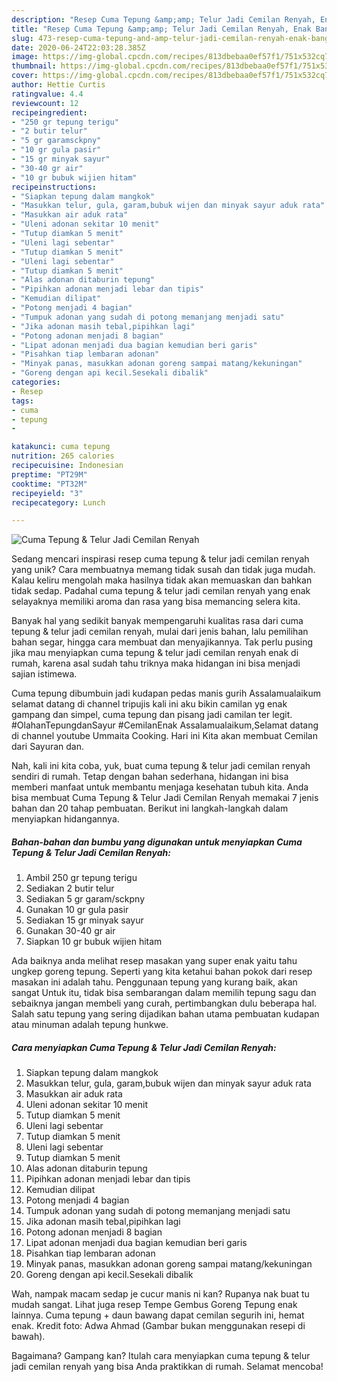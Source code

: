 ```yaml
---
description: "Resep Cuma Tepung &amp;amp; Telur Jadi Cemilan Renyah, Enak Banget"
title: "Resep Cuma Tepung &amp;amp; Telur Jadi Cemilan Renyah, Enak Banget"
slug: 473-resep-cuma-tepung-and-amp-telur-jadi-cemilan-renyah-enak-banget
date: 2020-06-24T22:03:28.385Z
image: https://img-global.cpcdn.com/recipes/813dbebaa0ef57f1/751x532cq70/cuma-tepung-telur-jadi-cemilan-renyah-foto-resep-utama.jpg
thumbnail: https://img-global.cpcdn.com/recipes/813dbebaa0ef57f1/751x532cq70/cuma-tepung-telur-jadi-cemilan-renyah-foto-resep-utama.jpg
cover: https://img-global.cpcdn.com/recipes/813dbebaa0ef57f1/751x532cq70/cuma-tepung-telur-jadi-cemilan-renyah-foto-resep-utama.jpg
author: Hettie Curtis
ratingvalue: 4.4
reviewcount: 12
recipeingredient:
- "250 gr tepung terigu"
- "2 butir telur"
- "5 gr garamsckpny"
- "10 gr gula pasir"
- "15 gr minyak sayur"
- "30-40 gr air"
- "10 gr bubuk wijien hitam"
recipeinstructions:
- "Siapkan tepung dalam mangkok"
- "Masukkan telur, gula, garam,bubuk wijen dan minyak sayur aduk rata"
- "Masukkan air aduk rata"
- "Uleni adonan sekitar 10 menit"
- "Tutup diamkan 5 menit"
- "Uleni lagi sebentar"
- "Tutup diamkan 5 menit"
- "Uleni lagi sebentar"
- "Tutup diamkan 5 menit"
- "Alas adonan ditaburin tepung"
- "Pipihkan adonan menjadi lebar dan tipis"
- "Kemudian dilipat"
- "Potong menjadi 4 bagian"
- "Tumpuk adonan yang sudah di potong memanjang menjadi satu"
- "Jika adonan masih tebal,pipihkan lagi"
- "Potong adonan menjadi 8 bagian"
- "Lipat adonan menjadi dua bagian kemudian beri garis"
- "Pisahkan tiap lembaran adonan"
- "Minyak panas, masukkan adonan goreng sampai matang/kekuningan"
- "Goreng dengan api kecil.Sesekali dibalik"
categories:
- Resep
tags:
- cuma
- tepung
- 

katakunci: cuma tepung  
nutrition: 265 calories
recipecuisine: Indonesian
preptime: "PT29M"
cooktime: "PT32M"
recipeyield: "3"
recipecategory: Lunch

---
```



![Cuma Tepung &amp; Telur Jadi Cemilan Renyah](https://img-global.cpcdn.com/recipes/813dbebaa0ef57f1/751x532cq70/cuma-tepung-telur-jadi-cemilan-renyah-foto-resep-utama.jpg)

Sedang mencari inspirasi resep cuma tepung &amp; telur jadi cemilan renyah yang unik? Cara membuatnya memang tidak susah dan tidak juga mudah. Kalau keliru mengolah maka hasilnya tidak akan memuaskan dan bahkan tidak sedap. Padahal cuma tepung &amp; telur jadi cemilan renyah yang enak selayaknya memiliki aroma dan rasa yang bisa memancing selera kita.

Banyak hal yang sedikit banyak mempengaruhi kualitas rasa dari cuma tepung &amp; telur jadi cemilan renyah, mulai dari jenis bahan, lalu pemilihan bahan segar, hingga cara membuat dan menyajikannya. Tak perlu pusing jika mau menyiapkan cuma tepung &amp; telur jadi cemilan renyah enak di rumah, karena asal sudah tahu triknya maka hidangan ini bisa menjadi sajian istimewa.

Cuma tepung dibumbuin jadi kudapan pedas manis gurih Assalamualaikum selamat datang di channel tripujis kali ini aku bikin camilan yg enak gampang dan simpel, cuma tepung dan pisang jadi camilan ter legit. #OlahanTepungdanSayur #CemilanEnak Assalamualaikum,Selamat datang di channel youtube Ummaita Cooking. Hari ini Kita akan membuat Cemilan dari Sayuran dan.


Nah, kali ini kita coba, yuk, buat cuma tepung &amp; telur jadi cemilan renyah sendiri di rumah. Tetap dengan bahan sederhana, hidangan ini bisa memberi manfaat untuk membantu menjaga kesehatan tubuh kita. Anda bisa membuat Cuma Tepung &amp; Telur Jadi Cemilan Renyah memakai 7 jenis bahan dan 20 tahap pembuatan. Berikut ini langkah-langkah dalam menyiapkan hidangannya.

<!--inarticleads1-->

##### Bahan-bahan dan bumbu yang digunakan untuk menyiapkan Cuma Tepung &amp; Telur Jadi Cemilan Renyah:

1. Ambil 250 gr tepung terigu
1. Sediakan 2 butir telur
1. Sediakan 5 gr garam/sckpny
1. Gunakan 10 gr gula pasir
1. Sediakan 15 gr minyak sayur
1. Gunakan 30-40 gr air
1. Siapkan 10 gr bubuk wijien hitam


Ada baiknya anda melihat resep masakan yang super enak yaitu tahu ungkep goreng tepung. Seperti yang kita ketahui bahan pokok dari resep masakan ini adalah tahu. Penggunaan tepung yang kurang baik, akan sangat Untuk itu, tidak bisa sembarangan dalam memilih tepung sagu dan sebaiknya jangan membeli yang curah, pertimbangkan dulu beberapa hal. Salah satu tepung yang sering dijadikan bahan utama pembuatan kudapan atau minuman adalah tepung hunkwe. 

<!--inarticleads2-->

##### Cara menyiapkan Cuma Tepung &amp; Telur Jadi Cemilan Renyah:

1. Siapkan tepung dalam mangkok
1. Masukkan telur, gula, garam,bubuk wijen dan minyak sayur aduk rata
1. Masukkan air aduk rata
1. Uleni adonan sekitar 10 menit
1. Tutup diamkan 5 menit
1. Uleni lagi sebentar
1. Tutup diamkan 5 menit
1. Uleni lagi sebentar
1. Tutup diamkan 5 menit
1. Alas adonan ditaburin tepung
1. Pipihkan adonan menjadi lebar dan tipis
1. Kemudian dilipat
1. Potong menjadi 4 bagian
1. Tumpuk adonan yang sudah di potong memanjang menjadi satu
1. Jika adonan masih tebal,pipihkan lagi
1. Potong adonan menjadi 8 bagian
1. Lipat adonan menjadi dua bagian kemudian beri garis
1. Pisahkan tiap lembaran adonan
1. Minyak panas, masukkan adonan goreng sampai matang/kekuningan
1. Goreng dengan api kecil.Sesekali dibalik


Wah, nampak macam sedap je cucur manis ni kan? Rupanya nak buat tu mudah sangat. Lihat juga resep Tempe Gembus Goreng Tepung enak lainnya. Cuma tepung + daun bawang dapat cemilan segurih ini, hemat enak. Kredit foto: Adwa Ahmad (Gambar bukan menggunakan resepi di bawah). 

Bagaimana? Gampang kan? Itulah cara menyiapkan cuma tepung &amp; telur jadi cemilan renyah yang bisa Anda praktikkan di rumah. Selamat mencoba!
